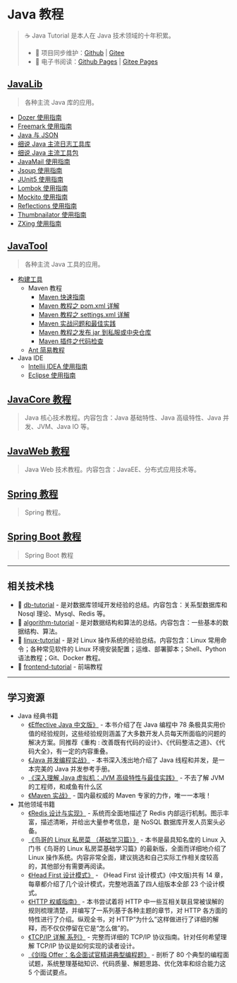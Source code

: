 # Java 教程

> ☕ Java Tutorial 是本人在 Java 技术领域的十年积累。
>
> - 🔁 项目同步维护：[Github](https://github.com/dunwu/java-tutorial/) | [Gitee](https://gitee.com/turnon/java-tutorial/)
> - 📖 电子书阅读：[Github Pages](https://dunwu.github.io/java-tutorial/) | [Gitee Pages](https://turnon.gitee.io/java-tutorial/)

## [JavaLib](docs/javalib/README.md)

> 各种主流 Java 库的应用。

- [Dozer 使用指南](docs/javalib/dozer.md)
- [Freemark 使用指南](docs/javalib/freemark.md)
- [Java 与 JSON](docs/javalib/javalib-json.md)
- [细说 Java 主流日志工具库](docs/javalib/java-log.md)
- [细说 Java 主流工具包](docs/javalib/java-util.md)
- [JavaMail 使用指南](docs/javalib/javamail.md)
- [Jsoup 使用指南](docs/javalib/jsoup.md)
- [JUnit5 使用指南](docs/javalib/junit.md)
- [Lombok 使用指南](docs/javalib/lombok.md)
- [Mockito 使用指南](docs/javalib/mockito.md)
- [Reflections 使用指南](docs/javalib/reflections.md)
- [Thumbnailator 使用指南](docs/javalib/thumbnailator.md)
- [ZXing 使用指南](docs/javalib/zxing.md)

## [JavaTool](docs/javatool/README.md)

> 各种主流 Java 工具的应用。

- [构建工具](docs/javatool/build/README.md)
  - Maven 教程
    - [Maven 快速指南](docs/javatool/build/maven/maven-quickstart.md)
    - [Maven 教程之 pom.xml 详解](docs/javatool/build/maven/maven-pom.md)
    - [Maven 教程之 settings.xml 详解](docs/javatool/build/maven/maven-settings.md)
    - [Maven 实战问题和最佳实践](docs/javatool/build/maven/maven-action.md)
    - [Maven 教程之发布 jar 到私服或中央仓库](docs/javatool/build/maven/maven-deploy.md)
    - [Maven 插件之代码检查](docs/javatool/build/maven/plugins/maven-checkstyle.md)
  - [Ant 简易教程](docs/javatool/build/ant.md)
- Java IDE
  - [Intellij IDEA 使用指南](docs/javatool/ide/intellij.md)
  - [Eclipse 使用指南](docs/javatool/ide/eclipse.md)

## [JavaCore 教程](https://dunwu.github.io/javacore/)

> Java 核心技术教程。内容包含：Java 基础特性、Java 高级特性、Java 并发、JVM、Java IO 等。

## [JavaWeb 教程](https://dunwu.github.io/javaweb/)

> Java Web 技术教程。内容包含：JavaEE、分布式应用技术等。

## [Spring 教程](https://dunwu.github.io/spring-tutorial/)

> Spring 教程。

## [Spring Boot 教程](https://dunwu.github.io/spring-boot-tutorial/)

> Spring Boot 教程

---

## 相关技术栈

- :1234: [db-tutorial](https://dunwu.github.io/db-tutorial/) - 是对数据库领域开发经验的总结。内容包含：关系型数据库和 Nosql 理论、Mysql、Redis 等。
- :dart: [algorithm-tutorial](https://dunwu.github.io/algorithm-tutorial/) - 是对数据结构和算法的总结。内容包含：一些基本的数据结构、算法。
- :penguin: [linux-tutorial](https://github.com/dunwu/linux-tutorial) - 是对 Linux 操作系统的经验总结。内容包含：Linux 常用命令；各种常见软件的 Linux 环境安装配置；运维、部署脚本；Shell、Python 语法教程；Git、Docker 教程。
- :art: [frontend-tutorial](https://github.com/dunwu/frontend-tutorial) - 前端教程

---

## 学习资源

- Java 经典书籍
  - [《Effective Java 中文版》](https://union-click.jd.com/jdc?d=S003h8) - 本书介绍了在 Java 编程中 78 条极具实用价值的经验规则，这些经验规则涵盖了大多数开发人员每天所面临的问题的解决方案。同推荐《重构 : 改善既有代码的设计》、《代码整洁之道》、《代码大全》，有一定的内容重叠。
  - [《Java 并发编程实战》](https://union-click.jd.com/jdc?d=x2yrwq) - 本书深入浅出地介绍了 Java 线程和并发，是一本完美的 Java 并发参考手册。
  - [《深入理解 Java 虚拟机：JVM 高级特性与最佳实践》](https://union-click.jd.com/jdc?d=Wa6dWb) - 不去了解 JVM 的工程师，和咸鱼有什么区
  - [《Maven 实战》](https://union-click.jd.com/jdc?d=hNj9Lu) - 国内最权威的 Maven 专家的力作，唯一一本哦！
- 其他领域书籍
  - [《Redis 设计与实现》](https://union-click.jd.com/jdc?d=6L6sMX) - 系统而全面地描述了 Redis 内部运行机制。图示丰富，描述清晰，并给出大量参考信息，是 NoSQL 数据库开发人员案头必备。
  - [《鸟哥的 Linux 私房菜 （基础学习篇）》](https://union-click.jd.com/jdc?d=yB7dwu) - 本书是最具知名度的 Linux 入门书《鸟哥的 Linux 私房菜基础学习篇》的最新版，全面而详细地介绍了 Linux 操作系统。内容非常全面，建议挑选和自己实际工作相关度较高的，其他部分有需要再阅读。
  - [《Head First 设计模式》](https://union-click.jd.com/jdc?d=HYyuyM) - 《Head First 设计模式》(中文版)共有 14 章，每章都介绍了几个设计模式，完整地涵盖了四人组版本全部 23 个设计模式。
  - [《HTTP 权威指南》](https://union-click.jd.com/jdc?d=TgCRBb) - 本书尝试着将 HTTP 中一些互相关联且常被误解的规则梳理清楚，并编写了一系列基于各种主题的章节，对 HTTP 各方面的特性进行了介绍。纵观全书，对 HTTP“为什么”这样做进行了详细的解释，而不仅仅停留在它是“怎么做”的。
  - [《TCP/IP 详解 系列》](https://union-click.jd.com/jdc?d=5uHlXS) - 完整而详细的 TCP/IP 协议指南。针对任何希望理解 TCP/IP 协议是如何实现的读者设计。
  - [《剑指 Offer：名企面试官精讲典型编程题》](https://union-click.jd.com/jdc?d=wnrKQh) - 剖析了 80 个典型的编程面试题，系统整理基础知识、代码质量、解题思路、优化效率和综合能力这 5 个面试要点。

